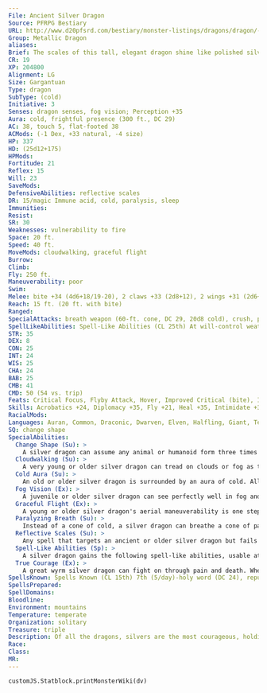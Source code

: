 ```yaml
---
File: Ancient Silver Dragon
Source: PFRPG Bestiary
URL: http://www.d20pfsrd.com/bestiary/monster-listings/dragons/dragon/-metallic-silver/ancient-silver-dragon
Group: Metallic Dragon
aliases: 
Brief: The scales of this tall, elegant dragon shine like polished silver, and its tail has a feathered appearance.
CR: 19
XP: 204800
Alignment: LG
Size: Gargantuan
Type: dragon
SubType: (cold)
Initiative: 3
Senses: dragon senses, fog vision; Perception +35
Aura: cold, frightful presence (300 ft., DC 29)
AC: 38, touch 5, flat-footed 38
ACMods: (-1 Dex, +33 natural, -4 size)
HP: 337
HD: (25d12+175)
HPMods: 
Fortitude: 21
Reflex: 15
Will: 23
SaveMods: 
DefensiveAbilities: reflective scales
DR: 15/magic Immune acid, cold, paralysis, sleep
Immunities: 
Resist: 
SR: 30
Weaknesses: vulnerability to fire
Space: 20 ft.
Speed: 40 ft.
MoveMods: cloudwalking, graceful flight
Burrow: 
Climb: 
Fly: 250 ft.
Maneuverability: poor
Swim: 
Melee: bite +34 (4d6+18/19-20), 2 claws +33 (2d8+12), 2 wings +31 (2d6+6), tail slap +31 (2d8+18)
Reach: 15 ft. (20 ft. with bite)
Ranged: 
SpecialAttacks: breath weapon (60-ft. cone, DC 29, 20d8 cold), crush, paralyzing breath, tail sweep
SpellLikeAbilities: Spell-Like Abilities (CL 25th) At will-control weather, control winds, detect evil, feather fall, fog cloud
STR: 35
DEX: 8
CON: 25
INT: 24
WIS: 25
CHA: 24
BAB: 25
CMB: 41
CMD: 50 (54 vs. trip)
Feats: Critical Focus, Flyby Attack, Hover, Improved Critical (bite), Improved Initiative, Iron Will, Lighting Reflexes, Multiattack, Power Attack, Quicken Spell, Skill Focus (Fly), Vital Strike, Weapon Focus (bite)
Skills: Acrobatics +24, Diplomacy +35, Fly +21, Heal +35, Intimidate +35, Knowledge (arcana, history, local, nobility, planes) +35, Perception +35, Sense Motive +35, Spellcraft +35
RacialMods: 
Languages: Auran, Common, Draconic, Dwarven, Elven, Halfling, Giant, Terran
SQ: change shape
SpecialAbilities:
  Change Shape (Su): >
    A silver dragon can assume any animal or humanoid form three times per day as if using polymorph.
  Cloudwalking (Su): >
    A very young or older silver dragon can tread on clouds or fog as though on solid ground.
  Cold Aura (Su): >
    An old or older silver dragon is surrounded by an aura of cold. All creatures within 5 feet of the dragon take 1d6 points of cold damage at the beginning of the dragon's turn. An ancient dragon's aura extends to 10 feet. A great wyrm's aura damage increases to 2d6. A silver dragon can suppress or activate this aura at will as a free action.
  Fog Vision (Ex): >
    A juvenile or older silver dragon can see perfectly well in fog and clouds.
  Graceful Flight (Ex): >
    A young or older silver dragon's aerial maneuverability is one step better than normal.
  Paralyzing Breath (Su): >
    Instead of a cone of cold, a silver dragon can breathe a cone of paralyzing gas. Creatures within the cone must succeed on a Fortitude save or be paralyzed for 1d6 rounds plus 1 round per age category of the dragon.
  Reflective Scales (Su): >
    Any spell that targets an ancient or older silver dragon but fails to penetrate the silver dragon's spell resistance might be reflected. If the caster level check to penetrate the dragon's spell resistance is failed by 5 or more, the spell is reflected. If the check fails by 4 or less, the spell is merely wasted. This otherwise functions as spell turning.
  Spell-Like Abilities (Sp): >
    A silver dragon gains the following spell-like abilities, usable at will upon reaching the listed age category. Very young-detect evil; Juvenile-feather fall; Adult-fog cloud; Old-control winds; Ancient-control weather; Great wyrm-reverse gravity.
  True Courage (Ex): >
    A great wyrm silver dragon can fight on through pain and death. When reduced to below 0 hit points, it remains conscious, automatically stabilizes, and can continue to act (although it is staggered). If it takes damage or is the target of a spell that causes its death, it remains alive for 1 round and can act normally (it is not staggered for this final round). Age Category S pecial Abilities L evel* Wyrmling Change shape, cold subtype, - immune to acid, paralyzing breath Very young Cloudwalking, detect evil - Young Graceful flight 1st Juvenile Fog vision, feather fall 3rd Young adult DR 5/magic, spell resistance 5th Adult Frightful presence, fog cloud 7th Mature adult DR 10/magic 9th Old Cold aura, control winds 11th Very old DR 15/magic 13th Ancient Reflective scales, control weather 15th Wyrm DR 20/magic 17th Great wyrm True courage, reverse gravity 19th * A silver dragon can cast cleric spells as arcane spells.
SpellsKnown: Spells Known (CL 15th) 7th (5/day)-holy word (DC 24), repulsion (DC 24) 6th (7/day)-banishment (DC 23), greater dispel magic, heal 5th (7/day)-break enchantment, flame strike (DC 22), plane shift, wall of force 4th (7/day)-dimension door, freedom of movement, restoration, solid fog 3rd (7/day)-cure serious wounds, dispel magic, hold person (DC 20), wind wall 2nd (8/day)-augury, calm emotions (DC 19), cure moderate wounds, invisibility, web 1st (8/day)-bless, divine favor, protection from evil, shield, true strike 0 (at will)-detect magic, flare (DC 17), light, message, prestidigitation, read magic, stabilize, resistance, virtue
SpellsPrepared: 
SpellDomains: 
Bloodline: 
Environment: mountains
Temperature: temperate
Organization: solitary
Treasure: triple
Description: Of all the dragons, silvers are the most courageous, holding themselves to a chivalrous code to help the weak, defeat evil, and behave in an honorable manner.
Race: 
Class: 
MR: 
---
```

```dataviewjs
customJS.Statblock.printMonsterWiki(dv)
```
